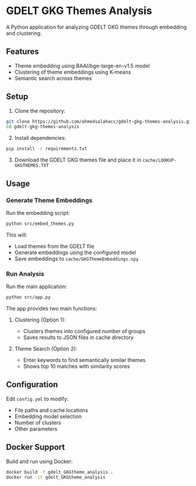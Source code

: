 # GDELT GKG Themes Analysis

A Python application for analyzing GDELT GKG themes through embedding and clustering.

## Features

- Theme embedding using BAAI/bge-large-en-v1.5 model
- Clustering of theme embeddings using K-means 
- Semantic search across themes

## Setup

1. Clone the repository:
```sh
git clone https://github.com/ahmedsalahacc/gdelt-gkg-themes-analysis.git
cd gdelt-gkg-themes-analysis
```

2. Install dependencies:
```sh
pip install -r requirements.txt
```

3. Download the GDELT GKG themes file and place it in `cache/LOOKUP-GKGTHEMES.TXT`

## Usage

### Generate Theme Embeddings

Run the embedding script:
```sh
python src/embed_themes.py
```

This will:
- Load themes from the GDELT file
- Generate embeddings using the configured model
- Save embeddings to `cache/GKGThemeEmbeddings.npy`

### Run Analysis

Run the main application:
```sh
python src/app.py
```

The app provides two main functions:

1. Clustering (Option 1):
   - Clusters themes into configured number of groups
   - Saves results to JSON files in cache directory

2. Theme Search (Option 2): 
   - Enter keywords to find semantically similar themes
   - Shows top 10 matches with similarity scores

## Configuration

Edit `config.yml` to modify:

- File paths and cache locations
- Embedding model selection
- Number of clusters
- Other parameters

## Docker Support

Build and run using Docker:

```sh
docker build -t gdelt_GKGtheme_analysis .
docker run -it gdelt_GKGtheme_analysis
```
